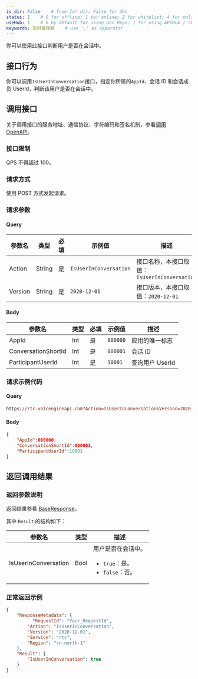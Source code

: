 ```yaml
---
is_dir: False    # True for dir; False for doc
status: 1    # 0 for offline; 1 for online; 2 for whitelist; 4 for online but hidden in TOC
useHub: 1    # 0 by default for using Doc Repo; 1 for using APIHub / SDKHub.
keywords: 实时音视频    # use ',' as separator
---
```


你可以使用此接口判断用户是否在会话中。

## 接口行为

你可以调用`IsUserInConversation`接口，指定你所属的`AppId`、会话 ID 和会话成员 UserId，判断该用户是否在会话中。
 
## 调用接口

关于调用接口的服务地址、通信协议、字符编码和签名机制，参看[调用 OpenAPI](412251)。
### 接口限制

QPS 不得超过 100。
### 请求方式

使用 POST 方式发起请求。

### 请求参数

#### Query

| **参数名** | **类型** | **必填** | **示例值** | **描述** |
| --- | --- | --- | --- | --- |
| Action | String | 是 | `IsUserInConversation` |  接口名称，本接口取值：`IsUserInConversation`|
| Version | String | 是 | `2020-12-01` | 接口版本，本接口取值：`2020-12-01` |

#### Body

| **参数名** | **类型** | **必填** | **示例值** |**描述** |
| --- | --- | --- | --- |--- |
| AppId | Int | 是 |`000000` | 应用的唯一标志 |
| ConversationShortId | Int |是 | `000001` | 会话 ID |
| ParticipantUserId | Int |是 | `10001` | 查询用户 UserId |


### 请求示例代码

#### Query

```postscript
https://rtc.volcengineapi.com?Action=IsUserInConversation&Version=2020-12-01
```

#### Body

```json
{
    "AppId":000000,
    "ConversationShortId":000001,
    "ParticipantUserId":10001  
}
```

## 返回调用结果

### 返回参数说明

返回结果参看 [BaseResponse](192711#baseresponse)。 

其中 `Result` 的结构如下：

| 参数名 | 类型 | 描述 |
| --- | --- | --- |
| IsUserInConversation |Bool | 用户是否在会话中。<ul><li>`true`：是。</li><li>`false`：否。</li></ul> |


### 正常返回示例

```json
{
    "ResponseMetadata": {
	      "RequestId": "Your_RequestId",    
        "Action": "IsUserInConversation",
        "Version": "2020-12-01",
        "Service": "rtc",        
        "Region": "cn-north-1"
    },
    "Result": {
        "IsUserInConversation": true
    }
}
```
